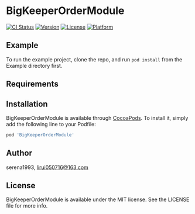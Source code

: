 # BigKeeperOrderModule

[![CI Status](http://img.shields.io/travis/serena1993/BigKeeperOrderModule.svg?style=flat)](https://travis-ci.org/serena1993/BigKeeperOrderModule)
[![Version](https://img.shields.io/cocoapods/v/BigKeeperOrderModule.svg?style=flat)](http://cocoapods.org/pods/BigKeeperOrderModule)
[![License](https://img.shields.io/cocoapods/l/BigKeeperOrderModule.svg?style=flat)](http://cocoapods.org/pods/BigKeeperOrderModule)
[![Platform](https://img.shields.io/cocoapods/p/BigKeeperOrderModule.svg?style=flat)](http://cocoapods.org/pods/BigKeeperOrderModule)

## Example

To run the example project, clone the repo, and run `pod install` from the Example directory first.

## Requirements

## Installation

BigKeeperOrderModule is available through [CocoaPods](http://cocoapods.org). To install
it, simply add the following line to your Podfile:

```ruby
pod 'BigKeeperOrderModule'
```

## Author

serena1993, lirui050716@163.com

## License

BigKeeperOrderModule is available under the MIT license. See the LICENSE file for more info.
